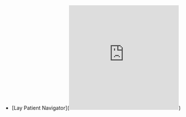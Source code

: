 * [Lay Patient Navigator](<iframe src="https://nuwildcat-my.sharepoint.com/personal/sgf4982_ads_northwestern_edu/_layouts/15/Doc.aspx?sourcedoc={644af582-173a-4032-9153-1a2e1ed4ba2b}&amp;action=embedview&amp;wdAr=0.7739463601532567&amp;Embed=1" width="300px" height="286px" frameborder="0">This is an embedded <a target="_blank" href="https://office.com">Microsoft Office</a> presentation, powered by <a target="_blank" href="https://office.com/webapps">Office</a>.</iframe>)
